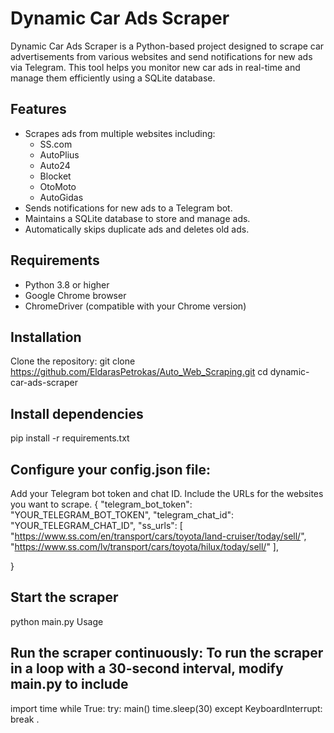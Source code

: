 # Dynamic Car Ads Scraper

Dynamic Car Ads Scraper is a Python-based project designed to scrape car advertisements from various websites and send notifications for new ads via Telegram. This tool helps you monitor new car ads in real-time and manage them efficiently using a SQLite database.

## Features
- Scrapes ads from multiple websites including:
  - SS.com
  - AutoPlius
  - Auto24
  - Blocket
  - OtoMoto
  - AutoGidas
- Sends notifications for new ads to a Telegram bot.
- Maintains a SQLite database to store and manage ads.
- Automatically skips duplicate ads and deletes old ads.

## Requirements
- Python 3.8 or higher
- Google Chrome browser
- ChromeDriver (compatible with your Chrome version)

## Installation
Clone the repository:
git clone https://github.com/EldarasPetrokas/Auto_Web_Scraping.git
cd dynamic-car-ads-scraper
   
## Install dependencies
pip install -r requirements.txt

## Configure your config.json file:
Add your Telegram bot token and chat ID.
Include the URLs for the websites you want to scrape.
{
    "telegram_bot_token": "YOUR_TELEGRAM_BOT_TOKEN",
    "telegram_chat_id": "YOUR_TELEGRAM_CHAT_ID",
    "ss_urls": [
        "https://www.ss.com/en/transport/cars/toyota/land-cruiser/today/sell/",
        "https://www.ss.com/lv/transport/cars/toyota/hilux/today/sell/"
    ],
  
}

## Start the scraper
python main.py
Usage

## Run the scraper continuously: To run the scraper in a loop with a 30-second interval, modify main.py to include
import time
while True:
    try:
        main()
        time.sleep(30)
    except KeyboardInterrupt:
        break
.
